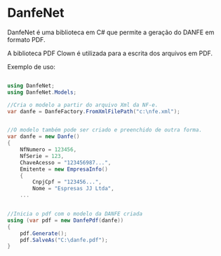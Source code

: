 # DanfeNet

DanfeNet é uma biblioteca em C# que permite a geração do DANFE em formato PDF.

A biblioteca PDF Clown é utilizada para a escrita dos arquivos em PDF.

Exemplo de uso:
```csharp

using DanfeNet;
using DanfeNet.Models;

//Cria o modelo a partir do arquivo Xml da NF-e.
var danfe = DanfeFactory.FromXmlFilePath("c:\nfe.xml");


//O modelo também pode ser criado e preenchido de outra forma.
var danfe = new Danfe()
{
    NfNumero = 123456,
    NfSerie = 123,
    ChaveAcesso = "123456987...",
    Emitente = new EmpresaInfo()
    {
        CnpjCpf = "123456...",
        Nome = "Espresas JJ Ltda",    
	...


//Inicia o pdf com o modelo da DANFE criada
using (var pdf = new DanfePdf(danfe))
{
	pdf.Generate();
	pdf.SalveAs("C:\danfe.pdf");
}
```


